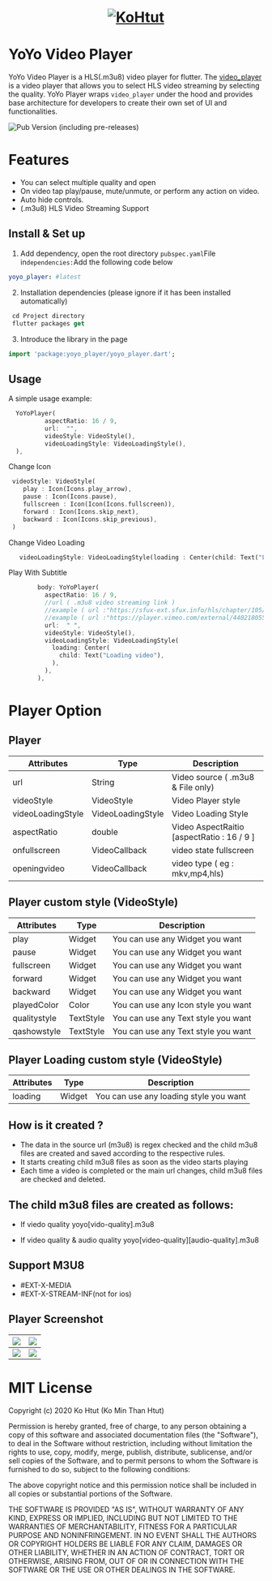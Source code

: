 <h1 align="center">
  <a href="https://kohtut.dev/2020/08/05/yo-yo-player/"><img src="https://raw.githubusercontent.com/ko-htut/yoyo-player/master/yoyo_logo.png" alt="KoHtut"></a>
</h1>

# YoYo Video Player

YoYo Video Player is a HLS(.m3u8) video player for flutter.
The [video_player](https://pub.dev/packages/yoyo_player) is a video player that allows you to select HLS video streaming by selecting the quality. YoYo Player wraps `video_player` under the hood and provides base architecture for developers to create their own set of UI and functionalities.

![Pub Version (including pre-releases)](https://img.shields.io/pub/v/yoyo_player)  

# Features

* You can select multiple quality and open
* On video tap play/pause, mute/unmute, or perform any action on video.
* Auto hide controls.
* (.m3u8) HLS Video Streaming Support

## Install & Set up

1. Add dependency, open the root directory `pubspec.yaml`File in`dependencies:`Add the following code below

 ```yaml
 yoyo_player: #latest
 ```

2. Installation dependencies (please ignore if it has been installed automatically)

```dart
 cd Project directory
 flutter packages get
 ```

3. Introduce the library in the page

```dart
import 'package:yoyo_player/yoyo_player.dart';
```
## Usage

A simple usage example:

```dart
  YoYoPlayer(
          aspectRatio: 16 / 9,
          url:  "",
          videoStyle: VideoStyle(),
          videoLoadingStyle: VideoLoadingStyle(),
  ),
```

Change Icon

```dart
 videoStyle: VideoStyle(
    play : Icon(Icons.play_arrow),
    pause : Icon(Icons.pause),
    fullscreen : Icon(Icon(Icons.fullscreen)),
    forward : Icon(Icons.skip_next),
    backward : Icon(Icons.skip_previous),
 )
```

Change Video Loading
```dart
   videoLoadingStyle: VideoLoadingStyle(loading : Center(child: Text("Loading video")),
```

Play With Subtitle
```dart
        body: YoYoPlayer(
          aspectRatio: 16 / 9,
          //url ( .m3u8 video streaming link )
          //example ( url :"https://sfux-ext.sfux.info/hls/chapter/105/1588724110/1588724110.m3u8" )
          //example ( url :"https://player.vimeo.com/external/440218055.m3u8?s=7ec886b4db9c3a52e0e7f5f917ba7287685ef67f&oauth2_token_id=1360367101" )
          url:  " ",
          videoStyle: VideoStyle(),
          videoLoadingStyle: VideoLoadingStyle(
            loading: Center(
              child: Text("Loading video"),
            ),
          ),
        ),
```

# Player Option

## Player

| Attributes        | Type                | Description                                |
|-------------------|---------------------|--------------------------------------------|
| url               | String              | Video source  ( .m3u8 & File only)         |
| videoStyle        | VideoStyle          | Video Player  style                        |
| videoLoadingStyle | VideoLoadingStyle   | Video Loading Style                        |
| aspectRatio       | double              | Video AspectRaitio [aspectRatio : 16 / 9 ] |
| onfullscreen      | VideoCallback<bool> | video state fullscreen                     |
| openingvideo      | VideoCallback<bool> | video type ( eg : mkv,mp4,hls)                    |


## Player custom style (VideoStyle)

| Attributes   | Type      | Description                         |
|--------------|-----------|-------------------------------------|
| play         | Widget    | You can use any Widget you want     |
| pause        | Widget    | You can use any Widget you want     |
| fullscreen   | Widget    | You can use any Widget you want     |
| forward      | Widget    | You can use any Widget you want     |
| backward     | Widget    | You can use any Widget you want     |
| playedColor  | Color     | You can use any Icon style you want |
| qualitystyle | TextStyle | You can use any Text style you want |
| qashowstyle  | TextStyle | You can use any Text style you want |

## Player Loading custom style (VideoStyle)

| Attributes | Type   | Description                            |
|------------|--------|----------------------------------------|
| loading    | Widget | You can use any loading style you want |

<!-- ## Buy Me a Coffee

<a href="https://www.buymeacoffee.com/kohtut" target="_blank"><img src="https://cdn.buymeacoffee.com/buttons/arial-blue.png" alt="Buy Me A Coffee" style="height: 51px !important;width: 217px !important;" ></a> -->

## How is it created ?
  - The data in the source url (m3u8) is regex checked and the child m3u8 files are created and saved according to the respective rules.
  - It starts creating child m3u8 files as soon as the video starts playing
  - Each time a video is completed or the main url changes, child m3u8 files are checked and deleted.

## The child m3u8 files are created as follows:
 - If viedo quality 
   yoyo[vido-quality].m3u8

 - If video quality & audio quality
   yoyo[video-quality][audio-quality].m3u8

## Support M3U8 
 - #EXT-X-MEDIA
 - #EXT-X-STREAM-INF(not for ios)

## Player Screenshot
| ![](https://raw.githubusercontent.com/ko-htut/yoyo-player/master/img/ss1.png) | ![](https://raw.githubusercontent.com/ko-htut/yoyo-player/master/img/ss2.png) |
|:-----------------------------------------------------------------------------:|:-----------------------------------------------------------------------------:|
| ![](https://raw.githubusercontent.com/ko-htut/yoyo-player/master/img/ss3.png) | ![](https://raw.githubusercontent.com/ko-htut/yoyo-player/master/img/ss4.png) |

# MIT License

Copyright (c) 2020 Ko Htut (Ko Min Than Htut)

Permission is hereby granted, free of charge, to any person obtaining a copy
of this software and associated documentation files (the "Software"), to deal
in the Software without restriction, including without limitation the rights
to use, copy, modify, merge, publish, distribute, sublicense, and/or sell
copies of the Software, and to permit persons to whom the Software is
furnished to do so, subject to the following conditions:

The above copyright notice and this permission notice shall be included in all
copies or substantial portions of the Software.

THE SOFTWARE IS PROVIDED "AS IS", WITHOUT WARRANTY OF ANY KIND, EXPRESS OR
IMPLIED, INCLUDING BUT NOT LIMITED TO THE WARRANTIES OF MERCHANTABILITY,
FITNESS FOR A PARTICULAR PURPOSE AND NONINFRINGEMENT. IN NO EVENT SHALL THE
AUTHORS OR COPYRIGHT HOLDERS BE LIABLE FOR ANY CLAIM, DAMAGES OR OTHER
LIABILITY, WHETHER IN AN ACTION OF CONTRACT, TORT OR OTHERWISE, ARISING FROM,
OUT OF OR IN CONNECTION WITH THE SOFTWARE OR THE USE OR OTHER DEALINGS IN THE
SOFTWARE.